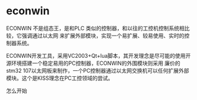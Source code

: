 econwin
=======

ECONWIN 不是组态王，是和PLC 类似的控制器，和以往的工控机控制系统相比较，它强调通过以太网
来扩展外部模块，实现一个易扩展、较易使用、实时的控制器系统。

ECONWIN开发工具，采用VC2003+Qt+lua脚本，其开发理念是尽可能的使用开源环境搭建一个稳定易用的PC控制器，ECONWIN的外围模块则采用
廉价的stm32 107以太网板来制作，一个PC控制器通过以太网交换机可以任何扩展外部模块。这个是KISS理念在PC工控领域的尝试。

怎么开始




